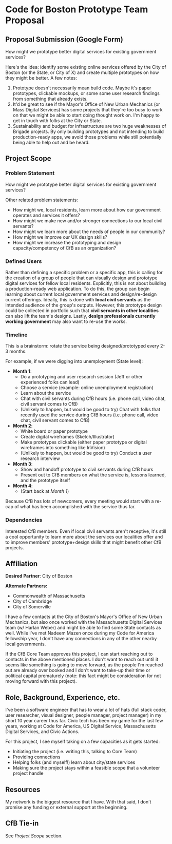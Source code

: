 # Code for Boston Prototype Team Proposal

## Proposal Submission (Google Form)
How might we prototype better digital services for existing government services? 

Here's the idea: identify some existing online services offered by the City of Boston (or the State, or City of X) and create multiple prototypes on how they might be better. A few notes: 

1. Prototype doesn't necessarily mean build code. Maybe it's paper prototypes, clickable mockups, or some some user research findings from something that already exists.
2. It'd be great to see if the Mayor's Office of New Urban Mechanics (or Mass Digital Services) has some projects that they're too busy to work on that we might be able to start doing thought work on. I'm happy to get in touch with folks at the City or State.
3. Sustainability and budget for infrastructure are two huge weaknesses of Brigade projects. By only building prototypes and not intending to build production-ready apps, we avoid those problems while still potentially being able to help out and be heard.

## Project Scope
### Problem Statement
How might we prototype better digital services for existing government services?

Other related problem statements:
- How might we, local residents, learn more about how our government operates and services it offers?
- How might we make new and/or stronger connections to our local civil servants?
- How might we learn more about the needs of people in our community?
- How might we improve our UX design skills?
- How might we increase the prototyping and design capacity/competency of CfB as an organization?

### Defined Users
Rather than defining a specific problem or a specific app, this is calling for the creation of a group of people that can visually design and prototype digital services for fellow local residents. Explicitly, this is not about building a production-ready web application. To do this, the group can begin learning about current local government services and design/re-design current offerings. Ideally, this is done with **local civil servants** as the intended audience of the group's outputs. However, this prototype design could be collected in portfolio such that **civil servants in other localities** can also lift the team's designs. Lastly, **design professionals currently working government** may also want to re-use the works.

### Timeline
This is a brainstorm: rotate the service being designed/prototyped every 2-3 months.

For example, if we were digging into unemployment (State level):

- **Month 1**: 
	- Do a prototyping and user research session (Jeff or other experienced folks can lead)
	- Choose a service (example: online unemployment registration)
	- Learn about the service
	- Chat with civil servants during CfB hours (i.e. phone call, video chat, civil servant comes to CfB)
	- (Unlikely to happen, but would be good to try) Chat with folks that recently used the service  during CfB hours (i.e. phone call, video chat, civil servant comes to CfB)
- **Month 2**:
	- White board or paper prototype
	- Create digital wireframes (Sketch/Illustrator)
	- Make prototypes clickable (either paper prototype or digital wireframes into something like InVision)
	-  (Unlikely to happen, but would be good to try)  Conduct a user research interview
- **Month 3**:
	- Show and handoff prototype to civil servants during CfB hours
	- Present out to CfB members on what the service is, lessons learned, and the prototype itself
- **Month 4**:
	- (Start back at *Month 1*)

Because CfB has lots of newcomers, every meeting would start with a re-cap of what has been accomplished with the service thus far.

### Dependencies
Interested CfB members. Even if local civil servants aren't receptive, it's still a cool opportunity to learn more about the services our localities offer and to improve members' prototype+design skills that might benefit other CfB projects.

## Affiliation
**Desired Partner**: City of Boston

**Alternate Partners:**
- Commonwealth of Massachusetts
- City of Cambridge
- City of Somerville

I have a few contacts at the City of Boston's Mayor's Office of New Urban Mechanics, but also once worked with the Massachusetts Digital Services team (w/ Harlan Weber) and might be able to find some State contacts as well. While I've met Nadeem Mazen once during my Code for America fellowship year, I don't have any connections in any of the other nearby local governments.

If the CfB Core Team approves this project, I can start reaching out to contacts in the above mentioned places. I don't want to reach out until it seems like something is going to move forward, as the people I'm reached out are already over booked and I don't want to take-up their time or political capital prematurely (note: this fact might be consideration for not moving forward with this project).

## Role, Background, Experience, etc.
I've been a software engineer that has to wear a lot of hats (full stack coder, user researcher, visual designer, people manager, project manager) in my short 10 year career thus far. Civic tech has been my game for the last few years, working at Code for America, US Digital Service, Massachusetts Digital Services, and Civic Actions.

For this project, I see myself taking on a few capacities as it gets started:
- Initiating the project (i.e. writing this, talking to Core Team)
- Providing connections 
- Helping folks (and myself!) learn about city/state services
- Making sure the project stays within a feasible scope that a volunteer project handle

## Resources
My network is the biggest resource that I have. With that said, I don't promise any funding or external support at the beginning.

## CfB Tie-in
See *Project Scope* section.
